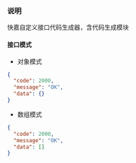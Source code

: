 ### 说明

快嘉自定义接口代码生成器，含代码生成模块



#### 接口模式

- 对象模式
```json
{
  "code": 2000,
  "message": "OK",
  "data": {}
}
```
- 数组模式
```json
{
  "code": 2000,
  "message": "OK",
  "data": []
}
```
